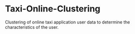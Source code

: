 # Taxi-Online-Clustering
Clustering of online taxi application user data to determine the characteristics of the user.
